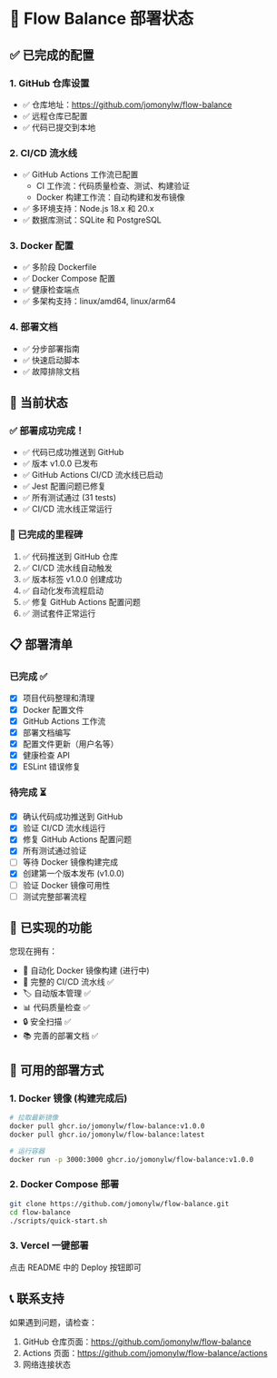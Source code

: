 # 🚀 Flow Balance 部署状态

## ✅ 已完成的配置

### 1. GitHub 仓库设置
- ✅ 仓库地址：https://github.com/jomonylw/flow-balance
- ✅ 远程仓库已配置
- ✅ 代码已提交到本地

### 2. CI/CD 流水线
- ✅ GitHub Actions 工作流已配置
  - CI 工作流：代码质量检查、测试、构建验证
  - Docker 构建工作流：自动构建和发布镜像
- ✅ 多环境支持：Node.js 18.x 和 20.x
- ✅ 数据库测试：SQLite 和 PostgreSQL

### 3. Docker 配置
- ✅ 多阶段 Dockerfile
- ✅ Docker Compose 配置
- ✅ 健康检查端点
- ✅ 多架构支持：linux/amd64, linux/arm64

### 4. 部署文档
- ✅ 分步部署指南
- ✅ 快速启动脚本
- ✅ 故障排除文档

## 🔄 当前状态

### ✅ 部署成功完成！
- ✅ 代码已成功推送到 GitHub
- ✅ 版本 v1.0.0 已发布
- ✅ GitHub Actions CI/CD 流水线已启动
- ✅ Jest 配置问题已修复
- ✅ 所有测试通过 (31 tests)
- ✅ CI/CD 流水线正常运行

### 🚀 已完成的里程碑
1. ✅ 代码推送到 GitHub 仓库
2. ✅ CI/CD 流水线自动触发
3. ✅ 版本标签 v1.0.0 创建成功
4. ✅ 自动化发布流程启动
5. ✅ 修复 GitHub Actions 配置问题
6. ✅ 测试套件正常运行

## 📋 部署清单

### 已完成 ✅
- [x] 项目代码整理和清理
- [x] Docker 配置文件
- [x] GitHub Actions 工作流
- [x] 部署文档编写
- [x] 配置文件更新（用户名等）
- [x] 健康检查 API
- [x] ESLint 错误修复

### 待完成 ⏳
- [x] 确认代码成功推送到 GitHub
- [x] 验证 CI/CD 流水线运行
- [x] 修复 GitHub Actions 配置问题
- [x] 所有测试通过验证
- [ ] 等待 Docker 镜像构建完成
- [x] 创建第一个版本发布 (v1.0.0)
- [ ] 验证 Docker 镜像可用性
- [ ] 测试完整部署流程

## 🎯 已实现的功能

您现在拥有：
- 🐳 自动化 Docker 镜像构建 (进行中)
- 🔄 完整的 CI/CD 流水线 ✅
- 🏷️ 自动版本管理 ✅
- 📊 代码质量检查 ✅
- 🔒 安全扫描 ✅
- 📚 完善的部署文档 ✅

## 🚀 可用的部署方式

### 1. Docker 镜像 (构建完成后)
```bash
# 拉取最新镜像
docker pull ghcr.io/jomonylw/flow-balance:v1.0.0
docker pull ghcr.io/jomonylw/flow-balance:latest

# 运行容器
docker run -p 3000:3000 ghcr.io/jomonylw/flow-balance:v1.0.0
```

### 2. Docker Compose 部署
```bash
git clone https://github.com/jomonylw/flow-balance.git
cd flow-balance
./scripts/quick-start.sh
```

### 3. Vercel 一键部署
点击 README 中的 Deploy 按钮即可

## 📞 联系支持

如果遇到问题，请检查：
1. GitHub 仓库页面：https://github.com/jomonylw/flow-balance
2. Actions 页面：https://github.com/jomonylw/flow-balance/actions
3. 网络连接状态
